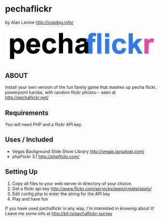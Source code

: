 pechaflickr
=========================
by Alan Levine http://cogdog.info/

![pechaflickr](images/pecha-flickr.jpg)

ABOUT
-----
Install your own version of the fun family game that mashes up pecha flickr, powerpoint karoke, with random flickr photos-- seen at http://pechaflickr.net/

Requirements
------------
You will need PHP and a flickr API key.

Uses / Included
------------
* Vegas Background Slide Show Library http://vegas.jaysalvat.com/
* phpFlickr 3.1 http://phpflickr.com/

Setting Up
----------
1. Copy all files to your web server in directory of your choice. 
2. Get a flickr api key http://www.flickr.com/services/apps/create/apply/
3. Edit config.php to enter the string for the API key
4. Play and have fun

If you have used pechaflickr in any way, I'm interested in knowing about it!  Leave me some info at http://bit.ly/pechaflickr-survey




